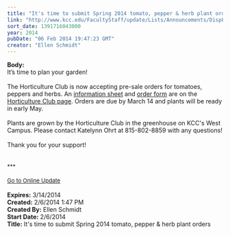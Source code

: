 ```yaml
---
title: "It's time to submit Spring 2014 tomato, pepper & herb plant orders"
link: "http://www.kcc.edu/FacultyStaff/update/Lists/Announcements/DispForm.aspx?ID=1410"
sort_date: 1391716043000
year: 2014
pubDate: "06 Feb 2014 19:47:23 GMT"
creator: "Ellen Schmidt"
---
```


<div><b>Body:</b> <div class="ExternalClass5448A306B0C94DDA97219DB960E0A107">
<div>It’s time to plan your garden!</div>
<div> </div>
<div>The Horticulture Club is now accepting pre-sale orders for tomatoes, peppers and herbs. An <a href="/students/studentlife/Documents/HorticultureClub-2014-CoverSheetSpringOrder.pdf">information sheet</a> and <a href="/students/studentlife/Documents/Horticulture-2014-SpringOrderForm.pdf">order form</a> are on the <a href="/students/studentlife/clubs/Pages/horticulture.aspx">Horticulture Club page</a>. Orders are due by March 14 and plants will be ready in early May.  </div>
<div> </div>
<div>Plants are grown by the Horticulture Club in the greenhouse on KCC's West Campus. Please contact Katelynn Ohrt at 815-802-8859 with any questions! </div>
<div> </div>
<div>Thank you for your support!<br /></div>
<div> </div>
<div>
<div><br /></div>
<div><font size="2">***</font></div>
<div><font size="2"></font> </div>
<div><font size="2"></font></div>
<div><font size="2"></font></div>
<div><font size="2"></font></div>
<div><font size="2"></font></div>
<div><font size="2"></font></div>
<div><font size="2"></font></div>
<div><font size="2"></font></div>
<div><font size="2"></font></div>
<div><font size="2"></font></div>
<div><font size="2"></font></div>
<div><font size="2"></font></div>
<div><font size="2"></font></div>
<div><a href="/FacultyStaff/update/Pages/dailyupdate.aspx"><font size="2">Go to Online Update</font></a></div>
<div></div>
<div></div><br /></div></div></div>
<div><b>Expires:</b> 3/14/2014</div>
<div><b>Created:</b> 2/6/2014 1:47 PM</div>
<div><b>Created By:</b> Ellen Schmidt</div>
<div><b>Start Date:</b> 2/6/2014</div>
<div><b>Title:</b> It&#39;s time to submit Spring 2014 tomato, pepper &amp; herb plant orders</div>

